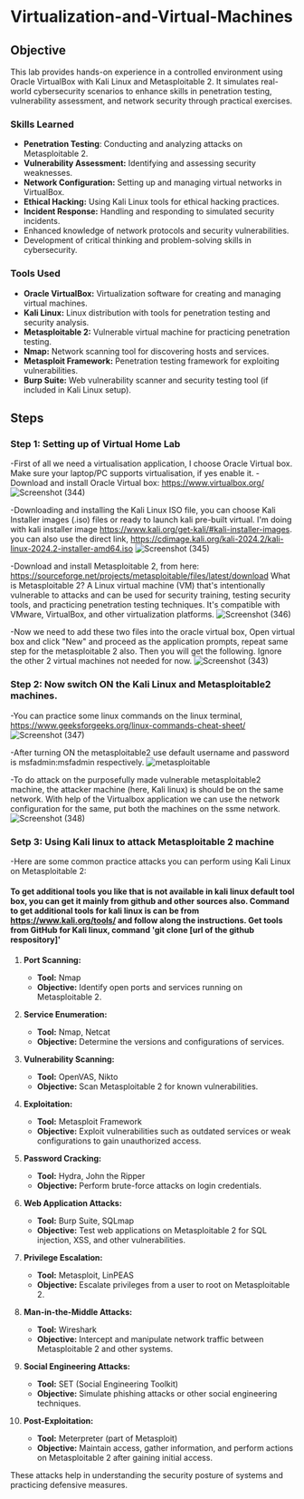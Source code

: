 # Virtualization-and-Virtual-Machines

## Objective

This lab provides hands-on experience in a controlled environment using Oracle VirtualBox with Kali Linux and Metasploitable 2. It simulates real-world cybersecurity scenarios to enhance skills in penetration testing, vulnerability assessment, and network security through practical exercises.

### Skills Learned
- **Penetration Testing**: Conducting and analyzing attacks on Metasploitable 2.
- **Vulnerability Assessment:** Identifying and assessing security weaknesses.
- **Network Configuration:** Setting up and managing virtual networks in VirtualBox.
- **Ethical Hacking:** Using Kali Linux tools for ethical hacking practices.
- **Incident Response:** Handling and responding to simulated security incidents.
- Enhanced knowledge of network protocols and security vulnerabilities.
- Development of critical thinking and problem-solving skills in cybersecurity.

### Tools Used

- **Oracle VirtualBox:** Virtualization software for creating and managing virtual machines.
- **Kali Linux:** Linux distribution with tools for penetration testing and security analysis.
- **Metasploitable 2:** Vulnerable virtual machine for practicing penetration testing.
- **Nmap:** Network scanning tool for discovering hosts and services.
- **Metasploit Framework:** Penetration testing framework for exploiting vulnerabilities.
- **Burp Suite:** Web vulnerability scanner and security testing tool (if included in Kali Linux setup).

## Steps
### Step 1: Setting up of Virtual Home Lab
  -First of all we need a virtualisation application, I choose Oracle Virtual box. Make sure your laptop/PC supports virtualisation, if yes enable it.
  -Download and install Oracle Virtual box: https://www.virtualbox.org/
 ![Screenshot (344)](https://github.com/user-attachments/assets/80589bff-91d5-4cd4-8938-7c5ebc39be90)
  
  -Downloading and installing the Kali Linux ISO file, you can choose Kali Installer images (.iso) files or ready to launch kali pre-built virtual. I'm doing with kali installer image  https://www.kali.org/get-kali/#kali-installer-images. you can also use the direct link, https://cdimage.kali.org/kali-2024.2/kali-linux-2024.2-installer-amd64.iso
![Screenshot (345)](https://github.com/user-attachments/assets/d6f2a976-916b-462c-95bf-5ef11269b6de)

-Download and install Metasploitable 2, from here: https://sourceforge.net/projects/metasploitable/files/latest/download
What is Metasploitable 2? 
A Linux virtual machine (VM) that's intentionally vulnerable to attacks and can be used for security training, testing security tools, and practicing penetration testing techniques. It's compatible with VMware, VirtualBox, and other virtualization platforms.
![Screenshot (346)](https://github.com/user-attachments/assets/fcd456a3-a569-4b49-a98d-8281f5a39c4a)

-Now we need to add these two files into the oracle virtual box, Open virtual box and click "New" and proceed as the application prompts, repeat same step for the metasploitable 2 also. Then you will get the following. Ignore the other 2 virtual machines not needed for now.
![Screenshot (343)](https://github.com/user-attachments/assets/9daaeaf8-fc58-44ba-a498-c66b340d45e0)

### Step 2: Now switch ON the Kali Linux and Metasploitable2 machines.
 -You can practice some linux commands on the linux terminal, https://www.geeksforgeeks.org/linux-commands-cheat-sheet/
 ![Screenshot (347)](https://github.com/user-attachments/assets/ae811fa6-59bb-4375-b927-39c43d07fd8f)

 -After turning ON the metasploitable2 use default username and password is msfadmin:msfadmin respectively.
 ![metasploitable](https://github.com/user-attachments/assets/685665c3-b7a9-454f-998d-2a965aeb48eb)

-To do attack on the purposefully made vulnerable metasploitable2 machine, the attacker machine (here, Kali linux) is should be on the same network. With help of the Virtualbox application we can use the network configuration for the same, put both the machines on the ssme network.
![Screenshot (348)](https://github.com/user-attachments/assets/85ffb1f5-6b04-488b-ada4-317aa7891147)

### Setp 3: Using Kali linux to attack Metasploitable 2 machine
-Here are some common practice attacks you can perform using Kali Linux on Metasploitable 2:
 #### To get additional tools you like that is not available in kali linux default tool box, you can get it mainly from github and other sources also. Command to get additional tools for kali linux is can be from https://www.kali.org/tools/ and follow along the instructions. Get tools from GitHub for Kali linux, command 'git clone [url of the github respository]' 
1. **Port Scanning:**
   - **Tool:** Nmap
   - **Objective:** Identify open ports and services running on Metasploitable 2.

2. **Service Enumeration:**
   - **Tool:** Nmap, Netcat
   - **Objective:** Determine the versions and configurations of services.

3. **Vulnerability Scanning:**
   - **Tool:** OpenVAS, Nikto
   - **Objective:** Scan Metasploitable 2 for known vulnerabilities.

4. **Exploitation:**
   - **Tool:** Metasploit Framework
   - **Objective:** Exploit vulnerabilities such as outdated services or weak configurations to gain unauthorized access.

5. **Password Cracking:**
   - **Tool:** Hydra, John the Ripper
   - **Objective:** Perform brute-force attacks on login credentials.

6. **Web Application Attacks:**
   - **Tool:** Burp Suite, SQLmap
   - **Objective:** Test web applications on Metasploitable 2 for SQL injection, XSS, and other vulnerabilities.

7. **Privilege Escalation:**
   - **Tool:** Metasploit, LinPEAS
   - **Objective:** Escalate privileges from a user to root on Metasploitable 2.

8. **Man-in-the-Middle Attacks:**
   - **Tool:** Wireshark
   - **Objective:** Intercept and manipulate network traffic between Metasploitable 2 and other systems.

9. **Social Engineering Attacks:**
   - **Tool:** SET (Social Engineering Toolkit)
   - **Objective:** Simulate phishing attacks or other social engineering techniques.

10. **Post-Exploitation:**
    - **Tool:** Meterpreter (part of Metasploit)
    - **Objective:** Maintain access, gather information, and perform actions on Metasploitable 2 after gaining initial access.

These attacks help in understanding the security posture of systems and practicing defensive measures.

 
